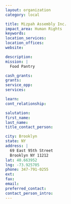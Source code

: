 ```yaml
---
layout: organization
category: local

title: Mizpah Assembly Inc.
impact_area: Human Rights
keywords: 
location_services: 
location_offices: 
website: 

description: 
mission: |
  Food Pantry

cash_grants: 
grants: 
service_opp: 
services: 

learn: 
cont_relationship: 

salutation: 
first_name: 
last_name: 
title_contact_person: 

city: Brooklyn
state: NY
address: |
  69 East 95th Street  
  Brooklyn NY 11212
lat: 40.663952
lng: -73.925705
phone: 347-791-0255
ext: 
fax: 
email: 
preferred_contact: 
contact_person_intro: 
---
```

